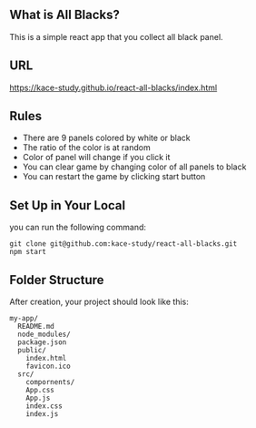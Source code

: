 ## What is All Blacks?
This is a simple react app that you collect all black panel.

## URL
https://kace-study.github.io/react-all-blacks/index.html

## Rules
- There are 9 panels colored by white or black 
- The ratio of the color is at random
- Color of panel will change if you click it
- You can clear game by changing color of all panels to black
- You can restart the game by clicking start button

## Set Up in Your Local
you can run the following command:
```
git clone git@github.com:kace-study/react-all-blacks.git
npm start
```

## Folder Structure

After creation, your project should look like this:

```
my-app/
  README.md
  node_modules/
  package.json
  public/
    index.html
    favicon.ico
  src/
    compornents/
    App.css
    App.js
    index.css
    index.js
```

